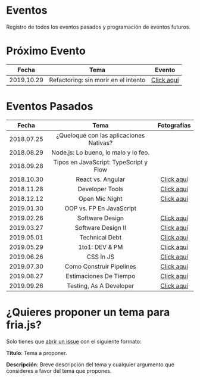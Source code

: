 # Eventos
Registro de todos los eventos pasados y programación de eventos futuros.

# Próximo Evento

|    Fecha   |                   Tema                  | Evento |
|:----------:|:---------------------------------------:|:------:|
| 2019.10.29 |      Refactoring: sin morir en el intento             |  [Click aquí](http://bit.ly/2LMn18V)   |                                          

# Eventos Pasados

|    Fecha   |                   Tema                  | Fotografias |
|:----------:|:---------------------------------------:|:-----------:|
| 2018.07.25 | ¿Queloqué con las aplicaciones Nativas? |             |
| 2018.08.29 | Node.js: Lo bueno, lo malo y lo feo.    |             |
| 2018.09.28 | Tipos en JavaScript: TypeScript y Flow  |             |
| 2018.10.30 | React vs. Angular                       |[Click aquí](https://drive.google.com/drive/folders/1-0Gf-bwt0R8OHO9VQfCmcF3rVILXAIOZ?usp=sharing)                                                           |
| 2018.11.28 | Developer Tools                         |[Click aquí](https://drive.google.com/drive/folders/1Akt_bOcqhetmvDmwjBdiRU-Sve5bnlkP?usp=sharing)             |
| 2018.12.12 | Open Mic Night                          |[Click aquí](https://drive.google.com/drive/folders/1ScCOSSxIslBSRg6GuZeIZLsor3azs8eS?usp=sharing)             |
| 2019.01.30 | OOP vs. FP En JavaScript                |             |
| 2019.02.26 | Software Design                         |[Click aquí](https://drive.google.com/open?id=16Fwp2iQWu5BC5LXxUsizziM3iQ-fe9ng)                                                              |
| 2019.03.27 | Software Design II                      |[Click aquí](https://drive.google.com/drive/folders/1BhbAYPlhGHwPXLu5twmlai5HPNEO1mnI?usp=sharing)             |
| 2019.05.01 | Technical Debt                          |[Click aquí](https://drive.google.com/drive/folders/1P_NzUO_nu5q43sfunrcM8kd8We4svUxY?usp=sharing)             |
| 2019.05.29 | 1to1: DEV & PM                         |[Click aquí](https://drive.google.com/open?id=1NHxwJrVQagy036sWTEWyBL4L-6jsQmJK)             |
| 2019.06.26 | CSS In JS                       |[Click aquí](https://drive.google.com/open?id=1ygm5-r01XDoC6YOcbgIMu035FL3u_p3l)             |
| 2019.07.30 | Como Construir Pipelines                      |[Click aquí](http://bit.ly/2N9rDqu)             |
| 2019.08.27 | Estimaciones De Tiempo                    |[Click aquí](http://bit.ly/2kpaMnW)             |
| 2019.09.26 |      Testing, As A Developer              |  [Click aquí](http://bit.ly/2OlkiVp)   | 

# ¿Quieres proponer un tema para fria.js?

Solo tienes que [abrir un issue](https://github.com/friajs/events/issues/new) con el siguiente formato:

**Titulo**: Tema a proponer.

**Descripción**: Breve descripción del tema y cualquier argumento que consideres a favor del tema que propones.
